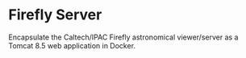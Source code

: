 # Firefly Server

Encapsulate the Caltech/IPAC Firefly astronomical viewer/server as a Tomcat 8.5 web application in Docker.
